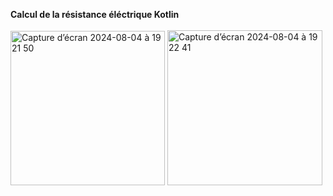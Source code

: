 **Calcul de la résistance éléctrique Kotlin**
<br/>
<br/>
<img width="247" alt="Capture d’écran 2024-08-04 à 19 21 50" src="https://github.com/user-attachments/assets/fed7c5e1-ac2e-4cae-a068-2ac8d79266aa">
<img width="248" alt="Capture d’écran 2024-08-04 à 19 22 41" src="https://github.com/user-attachments/assets/c1cf26e5-bc85-4518-9d7f-3ac46aed489c">
